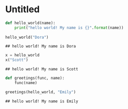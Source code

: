 Untitled
================

``` python
def hello_world(name):
    print("hello world! My name is {}".format(name))
    
hello_world("Dora")
```

    ## hello world! My name is Dora

``` python
x = hello_world
x("Scott")
```

    ## hello world! My name is Scott

``` python
def greetings(func, name):
    func(name)

greetings(hello_world, "Emily")
```

    ## hello world! My name is Emily
